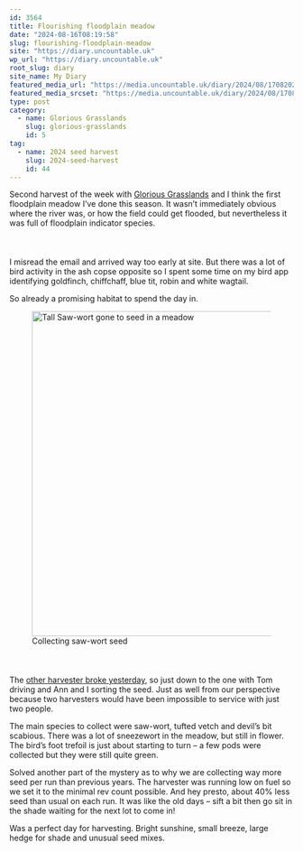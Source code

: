 ```yaml
---
id: 3564
title: Flourishing floodplain meadow
date: "2024-08-16T08:19:58"
slug: flourishing-floodplain-meadow
site: "https://diary.uncountable.uk"
wp_url: "https://diary.uncountable.uk"
root_slug: diary
site_name: My Diary
featured_media_url: "https://media.uncountable.uk/diary/2024/08/17082020/IMG20240816112854.webp"
featured_media_srcset: "https://media.uncountable.uk/diary/2024/08/17082020/IMG20240816112854-300x169.webp 300w, https://media.uncountable.uk/diary/2024/08/17082020/IMG20240816112854-1024x576.webp 1024w, https://media.uncountable.uk/diary/2024/08/17082020/IMG20240816112854-150x150.webp 150w, https://media.uncountable.uk/diary/2024/08/17082020/IMG20240816112854-640x360.webp 640w, https://media.uncountable.uk/diary/2024/08/17082020/IMG20240816112854.webp 2000w"
type: post
category:
  - name: Glorious Grasslands
    slug: glorious-grasslands
    id: 5
tag:
  - name: 2024 seed harvest
    slug: 2024-seed-harvest
    id: 44
---
```



<p>Second harvest of the week with <a href="https://www.cotswolds-nl.org.uk/looking-after/our-grasslands-projects/glorious-cotswolds-grasslands/">Glorious Grasslands</a> and I think the first floodplain meadow I&#8217;ve done this season.  It wasn&#8217;t immediately obvious where the river was, or how the field could get flooded, but nevertheless it was full of floodplain indicator species.</p>


<style>.kb-row-layout-id3564_72bf3a-8d > .kt-row-column-wrap{align-content:start;}:where(.kb-row-layout-id3564_72bf3a-8d > .kt-row-column-wrap) > .wp-block-kadence-column{justify-content:start;}.kb-row-layout-id3564_72bf3a-8d > .kt-row-column-wrap{column-gap:var(--global-kb-gap-md, 2rem);row-gap:var(--global-kb-gap-md, 2rem);padding-top:var(--global-kb-spacing-sm, 1.5rem);padding-bottom:var(--global-kb-spacing-sm, 1.5rem);grid-template-columns:repeat(2, minmax(0, 1fr));}.kb-row-layout-id3564_72bf3a-8d > .kt-row-layout-overlay{opacity:0.30;}@media all and (max-width: 1024px){.kb-row-layout-id3564_72bf3a-8d > .kt-row-column-wrap{grid-template-columns:repeat(2, minmax(0, 1fr));}}@media all and (max-width: 767px){.kb-row-layout-id3564_72bf3a-8d > .kt-row-column-wrap{grid-template-columns:minmax(0, 1fr);}.kb-row-layout-id3564_72bf3a-8d > .kt-row-column-wrap > .wp-block-kadence-column:nth-of-type(1){order:2;}.kb-row-layout-id3564_72bf3a-8d > .kt-row-column-wrap > .wp-block-kadence-column:nth-of-type(2){order:1;}.kb-row-layout-id3564_72bf3a-8d > .kt-row-column-wrap > .wp-block-kadence-column:nth-of-type(3){order:12;}.kb-row-layout-id3564_72bf3a-8d > .kt-row-column-wrap > .wp-block-kadence-column:nth-of-type(4){order:11;}.kb-row-layout-id3564_72bf3a-8d > .kt-row-column-wrap > .wp-block-kadence-column:nth-of-type(5){order:22;}.kb-row-layout-id3564_72bf3a-8d > .kt-row-column-wrap > .wp-block-kadence-column:nth-of-type(6){order:21;}.kb-row-layout-id3564_72bf3a-8d > .kt-row-column-wrap > .wp-block-kadence-column:nth-of-type(7){order:32;}.kb-row-layout-id3564_72bf3a-8d > .kt-row-column-wrap > .wp-block-kadence-column:nth-of-type(8){order:31;}}</style><div class="kb-row-layout-wrap kb-row-layout-id3564_72bf3a-8d alignnone wp-block-kadence-rowlayout"><div class="kt-row-column-wrap kt-has-2-columns kt-row-layout-equal kt-tab-layout-inherit kt-mobile-layout-row kt-row-valign-top">
<style>.kadence-column3564_52843d-85 > .kt-inside-inner-col,.kadence-column3564_52843d-85 > .kt-inside-inner-col:before{border-top-left-radius:0px;border-top-right-radius:0px;border-bottom-right-radius:0px;border-bottom-left-radius:0px;}.kadence-column3564_52843d-85 > .kt-inside-inner-col{column-gap:var(--global-kb-gap-sm, 1rem);}.kadence-column3564_52843d-85 > .kt-inside-inner-col{flex-direction:column;}.kadence-column3564_52843d-85 > .kt-inside-inner-col > .aligncenter{width:100%;}.kadence-column3564_52843d-85 > .kt-inside-inner-col:before{opacity:0.3;}.kadence-column3564_52843d-85{position:relative;}@media all and (max-width: 1024px){.kadence-column3564_52843d-85 > .kt-inside-inner-col{flex-direction:column;justify-content:center;}}@media all and (max-width: 767px){.kadence-column3564_52843d-85 > .kt-inside-inner-col{flex-direction:column;justify-content:center;}}</style>
<div class="wp-block-kadence-column kadence-column3564_52843d-85"><div class="kt-inside-inner-col">
<p>I misread the email and arrived way too early at site.  But there was a lot of bird activity in the ash copse opposite so I spent some time on my bird app identifying goldfinch, chiffchaff, blue tit, robin and white wagtail.</p>



<p>So already a promising habitat to spend the day in.</p>
</div></div>


<style>.kadence-column3564_a59ebb-10 > .kt-inside-inner-col,.kadence-column3564_a59ebb-10 > .kt-inside-inner-col:before{border-top-left-radius:0px;border-top-right-radius:0px;border-bottom-right-radius:0px;border-bottom-left-radius:0px;}.kadence-column3564_a59ebb-10 > .kt-inside-inner-col{column-gap:var(--global-kb-gap-sm, 1rem);}.kadence-column3564_a59ebb-10 > .kt-inside-inner-col{flex-direction:column;}.kadence-column3564_a59ebb-10 > .kt-inside-inner-col > .aligncenter{width:100%;}.kadence-column3564_a59ebb-10 > .kt-inside-inner-col:before{opacity:0.3;}.kadence-column3564_a59ebb-10{position:relative;}@media all and (max-width: 1024px){.kadence-column3564_a59ebb-10 > .kt-inside-inner-col{flex-direction:column;justify-content:center;}}@media all and (max-width: 767px){.kadence-column3564_a59ebb-10 > .kt-inside-inner-col{flex-direction:column;justify-content:center;}}</style>
<div class="wp-block-kadence-column kadence-column3564_a59ebb-10"><div class="kt-inside-inner-col">
<figure class="wp-block-image size-large"><img loading="lazy" decoding="async" width="1024" height="576" src="https://media.uncountable.uk/diary/2024/08/17082021/IMG20240816102328-1024x576.webp" alt="Tall Saw-wort gone to seed in a meadow" class="wp-image-3566" srcset="https://media.uncountable.uk/diary/2024/08/17082021/IMG20240816102328-1024x576.webp 1024w, https://media.uncountable.uk/diary/2024/08/17082021/IMG20240816102328-300x169.webp 300w, https://media.uncountable.uk/diary/2024/08/17082021/IMG20240816102328-640x360.webp 640w, https://media.uncountable.uk/diary/2024/08/17082021/IMG20240816102328.webp 2000w" sizes="auto, (max-width: 1024px) 100vw, 1024px" /><figcaption class="wp-element-caption">Collecting saw-wort seed</figcaption></figure>
</div></div>

</div></div>


<p>The <a href="https://diary.uncountable.uk/2024/08/windy-and-broken/" data-type="post" data-id="3561">other harvester broke yesterday</a>, so just down to the one with Tom driving and Ann and I sorting the seed.  Just as well from our perspective because two harvesters would have been impossible to service with just two people.</p>



<p>The main species to collect were saw-wort, tufted vetch and devil&#8217;s bit scabious.  There was a lot of sneezewort in the meadow, but still in flower.  The bird&#8217;s foot trefoil is just about starting to turn &#8211; a few pods were collected but they were still quite green.</p>



<p>Solved another part of the mystery as to why we are collecting way more seed per run than previous years.  The harvester was running low on fuel so we set it to the minimal rev count possible.  And hey presto, about 40% less seed than usual on each run.  It was like the old days &#8211; sift a bit then go sit in the shade waiting for the next lot to come in!</p>



<p>Was a perfect day for harvesting.  Bright sunshine, small breeze, large hedge for shade and unusual seed mixes.</p>
